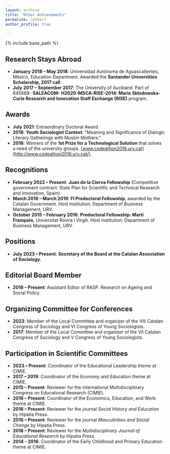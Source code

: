```yaml
---
layout: archive
title: "Other Achievements"
permalink: /other/
author_profile: true

---
```


{% include base_path %}

## Research Stays Abroad

- **January 2018 – May 2018**: Universidad Autónoma de Aguascalientes, México, Education Department. Awarded the **Santander Universities Scholarship, 2017 call**.
- **July 2017 – September 2017**: The University of Auckland. Part of 645668- **SALEACOM- H2020-MSCA-RISE-2014: Marie Skłodowska-Curie Research and Innovation Staff Exchange (RISE)** program.

## Awards

- **July 2021**: Extraordinary Doctoral Award.
- **2018**: **Youth Sociologist Contest**: "Meaning and Significance of Dialogic Literary Gatherings with Muslim Mothers."
- **2016**: Winners of the **1st Prize for a Technological Solution** that solves a need of the university groups. [www.codeathon2016.urv.cat](http://www.codeathon2016.urv.cat/).

## Recognitions

- **February 2022 – Present**: **Juan de la Cierva Fellowship** (Competitive government contract: State Plan for Scientific and Technical Research and Innovation, Spain).
- **March 2016 – March 2019**: **FI Predoctoral Fellowship**, awarded by the Catalan Government. Host institution: Department of Business Management, URV.
- **October 2015 – February 2016**: **Predoctoral Fellowship: Martí Franquès**, Universitat Rovira i Virgili. Host institution: Department of Business Management, URV.

## Positions

- **July 2023 – Present**: **Secretary of the Board at the Catalan Association of Sociology.**

## Editorial Board Member

- **2016 – Present**: Assistant Editor of RASP. Research on Ageing and Social Policy.

## Organizing Committee for Conferences

- **2023**: Member of the Local Committee and organizer of the VIII Catalan Congress of Sociology and VI Congress of Young Sociologists.
- **2017**: Member of the Local Committee and organizer of the VII Catalan Congress of Sociology and V Congress of Young Sociologists.

## Participation in Scientific Committees

- **2023 – Present**: Coordinator of the Educational Leadership theme at CIMIE.
- **2017 – 2019**: Coordinator of the Economy and Education theme at CIMIE.
- **2015 – Present**: Reviewer for the International Multidisciplinary Congress on Educational Research (CIMIE).
- **2016 – Present**: Coordinator of the Economics, Education, and Work theme at CIMIE.
- **2016 – Present**: Reviewer for the journal *Social History and Education* by Hipatia Press.
- **2016 – Present**: Reviewer for the journal *Masculinities and Social Change* by Hipatia Press.
- **2016 – Present**: Reviewer for the *Multidisciplinary Journal of Educational Research* by Hipatia Press.
- **2014 - 2016**: Coordinator of the Early Childhood and Primary Education theme at CIMIE.
